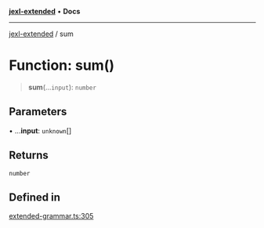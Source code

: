 [**jexl-extended**](../README.md) • **Docs**

***

[jexl-extended](../globals.md) / sum

# Function: sum()

> **sum**(...`input`): `number`

## Parameters

• ...**input**: `unknown`[]

## Returns

`number`

## Defined in

[extended-grammar.ts:305](https://github.com/nikoraes/jexl-extended/blob/db8adde102268337995e72b2224f129152316ed5/src/extended-grammar.ts#L305)
